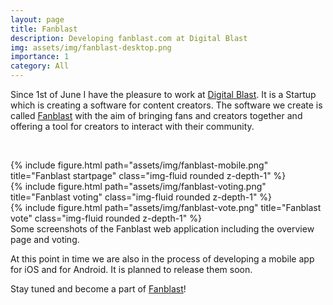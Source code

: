 ```yaml
---
layout: page
title: Fanblast
description: Developing fanblast.com at Digital Blast
img: assets/img/fanblast-desktop.png
importance: 1
category: All
---
```


<div>Since 1st of June I have the pleasure to work at <a href="https://www.digitalblast.com" target="_blank">Digital Blast</a>. It is a Startup which is creating a software for content creators. The software we create is called <a href="https://www.fanblast.com" targt="_blank">Fanblast</a> with the aim of bringing fans and creators together and offering a tool for creators to interact with their community.</div>
<p>&nbsp;</p>

<div class="row justify-content-sm-center">
    <div class="col-sm mt-3 mt-md-0">
        {% include figure.html path="assets/img/fanblast-mobile.png" title="Fanblast startpage" class="img-fluid rounded z-depth-1" %}
    </div>
    <div class="col-sm mt-3 mt-md-0">
        {% include figure.html path="assets/img/fanblast-voting.png" title="Fanblast voting" class="img-fluid rounded z-depth-1" %}
    </div>
    <div class="col-sm mt-3 mt-md-0">
        {% include figure.html path="assets/img/fanblast-vote.png" title="Fanblast vote" class="img-fluid rounded z-depth-1" %}
    </div>
</div>
<div class="caption">
    Some screenshots of the Fanblast web application including the overview page and voting.
</div>

<p>At this point in time we are also in the process of developing a mobile app for iOS and for Android. It is planned to release them soon.</p>

<p>Stay tuned and become a part of <a href="https://www.fanblast.com" targt="_blank">Fanblast</a>!</p>


